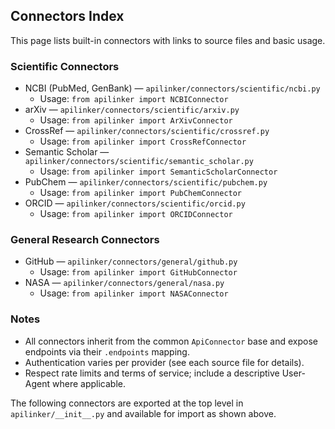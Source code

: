 ## Connectors Index

This page lists built-in connectors with links to source files and basic usage.

### Scientific Connectors

- NCBI (PubMed, GenBank) — `apilinker/connectors/scientific/ncbi.py`
  - Usage: `from apilinker import NCBIConnector`
- arXiv — `apilinker/connectors/scientific/arxiv.py`
  - Usage: `from apilinker import ArXivConnector`
- CrossRef — `apilinker/connectors/scientific/crossref.py`
  - Usage: `from apilinker import CrossRefConnector`
- Semantic Scholar — `apilinker/connectors/scientific/semantic_scholar.py`
  - Usage: `from apilinker import SemanticScholarConnector`
- PubChem — `apilinker/connectors/scientific/pubchem.py`
  - Usage: `from apilinker import PubChemConnector`
- ORCID — `apilinker/connectors/scientific/orcid.py`
  - Usage: `from apilinker import ORCIDConnector`

### General Research Connectors

- GitHub — `apilinker/connectors/general/github.py`
  - Usage: `from apilinker import GitHubConnector`
- NASA — `apilinker/connectors/general/nasa.py`
  - Usage: `from apilinker import NASAConnector`

### Notes

- All connectors inherit from the common `ApiConnector` base and expose endpoints via their `.endpoints` mapping.
- Authentication varies per provider (see each source file for details).
- Respect rate limits and terms of service; include a descriptive User-Agent where applicable.

The following connectors are exported at the top level in `apilinker/__init__.py` and available for import as shown above.


